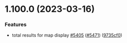 # 1.100.0 (2023-03-16)


### Features

* total results for map display [#5405](https://github.com/EddieHubCommunity/LinkFree/issues/5405) ([#5471](https://github.com/EddieHubCommunity/LinkFree/issues/5471)) ([9735cf0](https://github.com/EddieHubCommunity/LinkFree/commit/9735cf0c53f96a98fb50d2bab9a3df43ca0f2704))



